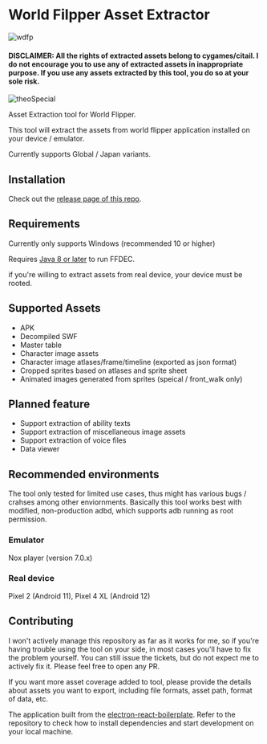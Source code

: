 # World Filpper Asset Extractor

![wdfp](https://user-images.githubusercontent.com/19164553/149924519-91e016e3-5ac7-4d97-a8f3-c7c833f79e76.gif)

#### DISCLAIMER: All the rights of extracted assets belong to cygames/citail. I do not encourage you to use any of extracted assets in inappropriate purpose. If you use any assets extracted by this tool, you do so at your sole risk.


![theoSpecial](https://user-images.githubusercontent.com/19164553/150029824-aace84ff-766d-4555-ba72-794d610761b5.gif)

Asset Extraction tool for World Flipper.

This tool will extract the assets from world flipper application installed on your device / emulator.

Currently supports Global / Japan variants.

## Installation

Check out the [release page of this repo](https://github.com/ScripterSugar/wdfp-extractor/releases).

## Requirements

Currently only supports Windows (recommended 10 or higher)

Requires [Java 8 or later](https://www.java.com/en/download/) to run FFDEC.

if you're willing to extract assets from real device, your device must be rooted.

## Supported Assets
- APK
- Decompiled SWF
- Master table
- Character image assets
- Character image atlases/frame/timeline (exported as json format)
- Cropped sprites based on atlases and sprite sheet
- Animated images generated from sprites (speical / front_walk only)

## Planned feature
- Support extraction of ability texts
- Support extraction of miscellaneous image assets
- Support extraction of voice files
- Data viewer

## Recommended environments

The tool only tested for limited use cases, thus might has various bugs / crahses among other enviornments. Basically this tool works best with modified, non-production adbd, which supports adb running as root permission.

### Emulator

Nox player (version 7.0.x)

### Real device

Pixel 2 (Android 11), Pixel 4 XL (Android 12)


## Contributing

I won't actively manage this repository as far as it works for me, so if you're having trouble using the tool on your side, in most cases you'll have to fix the problem yourself. You can still issue the tickets, but do not expect me to actively fix it. Please feel free to open any PR.

If you want more asset coverage added to tool, please provide the details about assets you want to export, including file formats, asset path, format of data, etc.

The application built from the [electron-react-boilerplate](https://github.com/electron-react-boilerplate/electron-react-boilerplate). Refer to the repository to check how to install dependencies and start development on your local machine.




